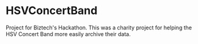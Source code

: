 # HSVConcertBand
Project for Biztech's Hackathon. This was a charity project for helping the HSV Concert Band more easily archive their data.
